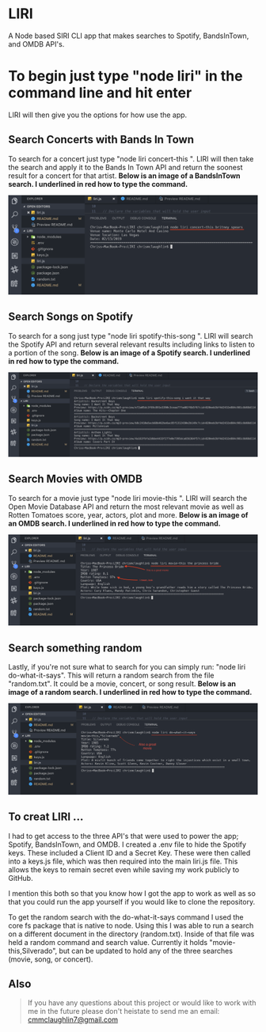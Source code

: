 # LIRI
A Node based SIRI CLI app that makes searches to Spotify, BandsInTown, and OMDB API's.

# To begin just type "node liri" in the command line and hit enter
LIRI will then give you the options for how use the app.

## Search Concerts with Bands In Town
To search for a concert just type "node liri concert-this <the name of an artist who is touring>".
LIRI will then take the search and apply it to the Bands In Town API and return the soonest result for a concert for that artist. 
**Below is an image of a BandsInTown search. I underlined in red how to type the command.**

![liri concert](/images/concert.png)

## Search Songs on Spotify
To search for a song just type "node liri spotify-this-song <song title>".
LIRI will search the Spotify API and return several relevant results including links to listen to a portion of the song. **Below is an image of a Spotify search. I underlined in red how to type the command.**

![liri spotify](/images/spotify.png)

## Search Movies with OMDB
To search for a movie just type "node liri movie-this <the title of a movie>".
LIRI will search the Open Movie Database API and return the most relevant movie as well as Rotten Tomatoes score, year, actors, plot and more. **Below is an image of an OMDB search. I underlined in red how to type the command.**

![liri movie](/images/movie.png)

## Search something random
Lastly, if you're not sure what to search for you can simply run: "node liri do-what-it-says".
This will return a random search from the file "random.txt". It could be a movie, concert, or song result. **Below is an image of a random search. I underlined in red how to type the command.**

![liri random](/images/do.png)

## To creat LIRI ...
I had to get access to the three API's that were used to power the app; Spotify, BandsInTown, and OMDB. I created a .env file to hide the Spotify keys. These included a Client ID and a Secret Key. These were then called into a keys.js file, which was then required into the main liri.js file. This allows the keys to remain secret even while saving my work publicly to GitHub.

I mention this both so that you know how I got the app to work as well as so that you could run the app yourself if you would like to clone the repository.

To get the random search with the do-what-it-says command I used the core fs package that is native to node. Using this I was able to run a search on a different document in the directory (random.txt). Inside of that file was held a random command and search value. Currently it holds "movie-this,Silverado", but can be updated to hold any of the three searches (movie, song, or concert).

## Also
> If you have any questions about this project or would like to work with me in the future please don't heistate to send me an email: cmmclaughlin7@gmail.com
